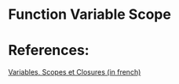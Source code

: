 # Function Variable Scope



# References:
[Variables, Scopes et Closures (in french)](https://zestedesavoir.com/tutoriels/3163/variables-scopes-et-closures-en-python/)
